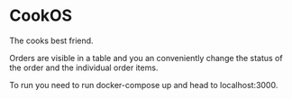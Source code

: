 # CookOS

The cooks best friend.

Orders are visible in a table and you an conveniently change the status of the order
and the individual order items. 

To run you need to run docker-compose up and head to localhost:3000.
